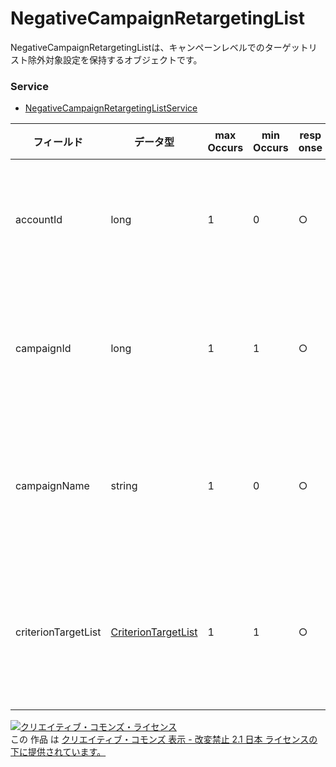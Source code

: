 # NegativeCampaignRetargetingList
NegativeCampaignRetargetingListは、キャンペーンレベルでのターゲットリスト除外対象設定を保持するオブジェクトです。

### Service
+ [NegativeCampaignRetargetingListService](../services/NegativeCampaignRetargetingListService.md)

| フィールド | データ型 | max<br>Occurs | min<br>Occurs | resp<br>onse | add | set | remove | 説明 | 
|---|---|---|---|---|---|---|---|---|
| accountId| long| 1| 0| ○| Ignore| -| Ignore| アカウントIDです。 |
| campaignId| long| 1| 1| ○| Req| -| Req| キャンペーンIDです。 |
| campaignName| string| 1| 0| ○| Ignore| -| Ignore| キャンペーン名です。 |
| criterionTargetList| <a href="./CriterionTargetList.md">CriterionTargetList</a>| 1| 1| ○| Req| -| Req| ターゲットリストです。 |

<a rel="license" href="http://creativecommons.org/licenses/by-nd/2.1/jp/"><img alt="クリエイティブ・コモンズ・ライセンス" style="border-width:0" src="https://i.creativecommons.org/l/by-nd/2.1/jp/88x31.png" /></a><br />この 作品 は <a rel="license" href="http://creativecommons.org/licenses/by-nd/2.1/jp/">クリエイティブ・コモンズ 表示 - 改変禁止 2.1 日本 ライセンスの下に提供されています。</a>
